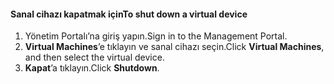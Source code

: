 #### <a name="to-shut-down-a-virtual-device"></a><span data-ttu-id="0e7d2-101">Sanal cihazı kapatmak için</span><span class="sxs-lookup"><span data-stu-id="0e7d2-101">To shut down a virtual device</span></span>
1. <span data-ttu-id="0e7d2-102">Yönetim Portalı’na giriş yapın.</span><span class="sxs-lookup"><span data-stu-id="0e7d2-102">Sign in to the Management Portal.</span></span>
2. <span data-ttu-id="0e7d2-103">**Virtual Machines**’e tıklayın ve sanal cihazı seçin.</span><span class="sxs-lookup"><span data-stu-id="0e7d2-103">Click **Virtual Machines**, and then select the virtual device.</span></span>
3. <span data-ttu-id="0e7d2-104">**Kapat**’a tıklayın.</span><span class="sxs-lookup"><span data-stu-id="0e7d2-104">Click **Shutdown**.</span></span>


